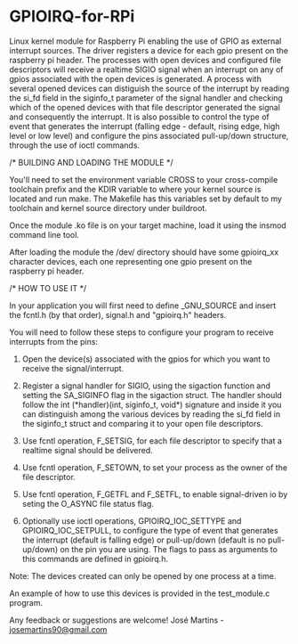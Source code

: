 # GPIOIRQ-for-RPi

Linux kernel module for Raspberry Pi enabling the use of GPIO as external interrupt sources.
The driver registers a device for each gpio present on the raspberry pi header. The processes with open devices and configured file descriptors will receive a realtime SIGIO signal when an interrupt on any of gpios associated with the open devices is generated. A process with several opened devices can distiguish the source of the interrupt by reading the si_fd field in the siginfo_t parameter of the signal handler and checking which of the opened devices with that file descriptor generated the signal and consequently the interrupt.
It is also possible to control the type of event that generates the interrupt (falling edge - default, rising edge, high level or low level) and configure the pins associated pull-up/down structure, through the use of ioctl commands.


/* BUILDING AND LOADING THE MODULE */

You'll need to set the environment variable CROSS to your cross-compile toolchain prefix and the KDIR variable to where your kernel source is located and run make. The Makefile has this variables set by default to my toolchain and kernel source directory under buildroot.

Once the module .ko file is on your target machine, load it using the insmod command line tool.

After loading the module the /dev/ directory should have some gpioirq_xx character devices, 
each one representing one gpio present on the raspberry pi header.


/* HOW TO USE IT */

In your application you will first need to define _GNU_SOURCE and insert the fcntl.h (by that order), signal.h and "gpioirq.h" headers.

You will need to follow these steps to configure your program to receive interrupts from the pins:

1) Open the device(s) associated with the gpios for which you want to receive the signal/interrupt.

2) Register a signal handler for SIGIO, using the sigaction function and setting the SA_SIGINFO flag in the sigaction struct.
The handler should follow the int (\*handler)(int, siginfo_t, void\*) signature and inside it you can distinguish among the various devices by reading the si_fd field in the siginfo_t struct and comparing it to your open file descriptors.

3) Use fcntl operation, F_SETSIG, for each file descriptor to specify that a realtime signal should be delivered.

4) Use fcntl operation, F_SETOWN, to set your process as the owner of the file descriptor.

5) Use fcntl operation, F_GETFL and F_SETFL, to enable signal-driven io by seting the O_ASYNC file status flag.

6) Optionally use ioctl operations, GPIOIRQ_IOC_SETTYPE and GPIOIRQ_IOC_SETPULL, to configure the type of event that generates the interrupt (default is falling edge) or pull-up/down (default is no pull-up/down) on the pin you are using. The flags to pass as arguments to this commands are defined in gpioirq.h.

Note: The devices created can only be opened by one process at a time.

An example of how to use this devices is provided in the test_module.c program.


Any feedback or suggestions are welcome!
José Martins - josemartins90@gmail.com
